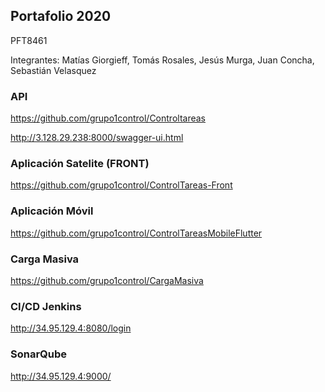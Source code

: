 ## Portafolio 2020

PFT8461

Integrantes: Matías Giorgieff, Tomás Rosales, Jesús Murga, Juan Concha, Sebastián Velasquez

### API
https://github.com/grupo1control/Controltareas

<http://3.128.29.238:8000/swagger-ui.html>

### Aplicación Satelite (FRONT)
<https://github.com/grupo1control/ControlTareas-Front>

### Aplicación Móvil
<https://github.com/grupo1control/ControlTareasMobileFlutter>

### Carga Masiva
<https://github.com/grupo1control/CargaMasiva>

### CI/CD Jenkins
<http://34.95.129.4:8080/login>

### SonarQube
<http://34.95.129.4:9000/>



